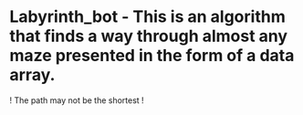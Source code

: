 # Labyrinth_bot - This is an algorithm that finds a way through almost any maze presented in the form of a data array.
! The path may not be the shortest !

